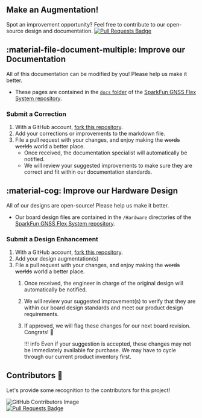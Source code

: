 ## Make an Augmentation!
Spot an improvement opportunity? Feel free to contribute to our open-source design and documentation. [![Pull Requests Badge](https://img.shields.io/github/issues-pr/sparkfun/SparkFun_GNSS_Flex_System.svg)](https://github.com/sparkfun/SparkFun_GNSS_Flex_System/pulls "Pull Requests")


## :material-file-document-multiple:&nbsp;Improve our Documentation
All of this documentation can be modified by you! Please help us make it better.

- These pages are contained in the [`docs` folder](https://github.com/sparkfun/SparkFun_GNSS_Flex_System/tree/main/docs) of the [SparkFun GNSS Flex System repository](https://github.com/sparkfun/SparkFun_GNSS_Flex_System).


<!-- ### :material-source-pull:&nbsp;Submit a Correction -->
### Submit a Correction

1. With a GitHub account, [fork this repository](https://github.com/sparkfun/SparkFun_GNSS_Flex_System/fork).
1. Add your corrections or improvements to the markdown file.
1. File a pull request with your changes, and enjoy making the ~~words~~ ~~worlds~~ world a better place.
	- Once received, the documentation specialist will automatically be notified.
	- We will review your suggested improvements to make sure they are correct and fit within our documentation standards.


## :material-cog:&nbsp;Improve our Hardware Design
All of our designs are open-source! Please help us make it better.

- Our board design files are contained in the `/Hardware` directories of the [SparkFun GNSS Flex System repository](https://github.com/sparkfun/SparkFun_GNSS_Flex_System).


<!-- ### :material-source-pull:&nbsp;Submit a Design Enhancement -->
### Submit a Design Enhancement

1. With a GitHub account, [fork this repository](https://github.com/sparkfun/SparkFun_GNSS_Flex_System/fork).
1. Add your design augmentation(s)
1. File a pull request with your changes, and enjoy making the ~~words~~ ~~worlds~~ world a better place.
	1. Once received, the engineer in charge of the original design will automatically be notified.
	1. We will review your suggested improvement(s) to verify that they are within our board design standards and meet our product design requirements.
	1. If approved, we will flag these changes for our next board revision. Congrats! 🍻

		!!! info
			Even if your suggestion is accepted, these changes may not be immediately available for purchase. We may have to cycle through our current product inventory first.


## Contributors&nbsp;:clap:
Let's provide some recognition to the contributors for this project!

![GitHub Contributors Image](https://contrib.rocks/image?repo=sparkfun/SparkFun_GNSS_Flex_System)
<br>
[![Pull Requests Badge](https://img.shields.io/github/contributors/sparkfun/SparkFun_GNSS_Flex_System.svg)](https://github.com/sparkfun/SparkFun_GNSS_Flex_System/pulls "Pull Requests")
